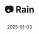 ---
title: '📷 Rain'
date: '2025-01-03'
image: 'https://cdn.diblasio.social/static/photos/2025/20250103_132501.jpg'
thumbnail: 'https://cdn.diblasio.social/static/photos/2025/thumbnails/20250103_132501.jpg'
alt_text: "A rainy street scene in Huizen, Netherlands, with parked cars and houses."
tags:
  - "#Photography"
  - "#Netherlands"
  - "#Huizen"
  - "#StreetPhotography"
  - "#Urban"
  - "#Architecture"
  - "#WinterVibes"
  - "#RainyDay"
  - "#iPhonePhotography"
  - "#ShotOniPhone"
  - "#Halide"
  - "#ProcessZero"
description: ''
created_date: '2025-01-03'
location: "26, Tulpstraat, De Zuid, Huizen, Noord-Holland, Nederland, 1271 NJ, Nederland"
exif_data: "Apple iPhone 15 Pro 9mm f/2.8 (1/120 | f/2.8 | ISO 40)"
draft: false
---